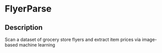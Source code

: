 # FlyerParse

## Description
Scan a dataset of grocery store flyers and extract item prices via image-based machine learning
